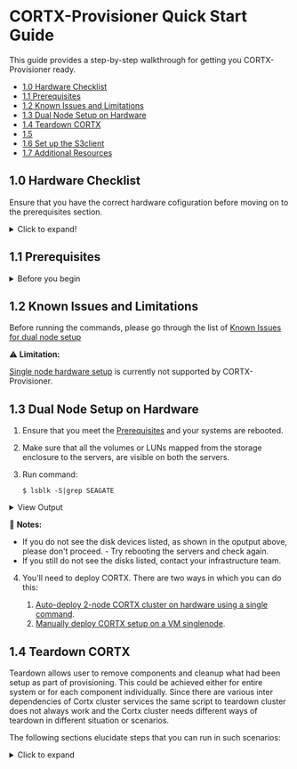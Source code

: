 # CORTX-Provisioner Quick Start Guide

This guide provides a step-by-step walkthrough for getting you CORTX-Provisioner ready.

- [1.0 Hardware Checklist](#10-Hardware-Checklist)
- [1.1 Prerequisites](#11-Prerequisites)
- [1.2 Known Issues and Limitations](#12-Known-Issues-and-Limitations)
- [1.3 Dual Node Setup on Hardware](#13-Dual-Node-Setup-on-Hardware)
- [1.4 Teardown CORTX](#14-Teardown-CORTX)
- [1.5](#15-Virtual-Machines)
- [1.6 Set up the S3client](#16-Set-up-the-S3client)
- [1.7 Additional Resources](#17-Additional-Resources)

## 1.0 Hardware Checklist

Ensure that you have the correct hardware cofiguration before moving on to the prerequisites section.

<details>
  <summary>Click to expand!</summary>
  <p>
    
* [x] Ensure that you are on a Centos 7.7.1908 Operating System.                                                                                                                 

  :page_with_curl: **Notes:** 
  - Install the vanilla OS for Centos 7.7.1908 release. 
  - Ensure you have root credentials.                                      
                                
* [x] Network:                                                                                                
  
  - Single node CORTX setup: Not Applicable
  - Dual node CORTX setup: Ensure that uniform network interfaces are available on both the nodes. 
  
    **Example:** If there are eth0 and eth1 interfaces available on node1, they should be available and have the same names and properties on node2 (subnet, mtu, etc.)  

* [x] Hardware Configuration and Storage:                                                                             
  
  - You'll need a minimum of 2GB space under /opt/ directory or partition.
  - A minimum of two LUNs should be available from the storage controller or two raw disks locally available on the system (one for metadata and one for data.) 
  
* [x] Miscellaneous:
  
- Ensure that your hardware is connected to cortx-storage.colo.seagate.com.
- You'll need internet connectivity to download and install third-party open source softwares. 
- You'll have to open the following ports:                                                                                                
  - 80 haproxy
  - 443 haproxy
  - 8100 CSM        
  
* [x] Disable SE Linux.  

  Follow these steps to disable SE Linux:  
  
  1. Run `$ vi /etc/selinux/config`
  2. Configure SELINUX=disabled in the /etc/selinux/config file using `$ vi /etc/selinux/config` 
  3. Set SELINUX=disabled 
    
      ```shell
    
          # This file controls the state of SELinux on the system.
          # SELINUX= can take one of these three values:
          #     enforcing - SELinux security policy is enforced.
          #     permissive - SELinux prints warnings instead of enforcing.
          #     disabled - No SELinux policy is loaded.
          SELINUX=disabled
          # SELINUXTYPE= can take one of three two values:
          #     targeted - Targeted processes are protected,
          #     minimum - Modification of targeted policy. Only selected processes are protected.
          #     mls - Multi Level Security protection.
          SELINUXTYPE=targeted
      ```  
   4. Restart your node using: 
    
      `$ shutdown -r now`
    
   5. After rebooting your system, confirm that the getenforce command returns a `Disabled` status:
    
      `$ getenforce`
    
* [x] Provision your Controller: ensure that the storage controller attached to the servers is correctly configured with pools and volumes. 

  The Base Command to provision your controller is:
  
  	`./controller-cli.sh host -h '<controller host>' -u <username> -p '<password>'`
  
  	Where:
	- -h: hostname or IP address of controller
  	- -u: Username of the controller
  	- -p: Password for the Username 

   **Usage:** The code below shows the syntax for using the base command: 
    	
	 ```shell
	
	 ./controller-cli.sh host -h 'host.seagate.com' -u admin -p '!admin'
	 ```
	
	 or 
	
	 ```shell
	
	 ./controller-cli.sh host -h '192.168.1.1' -u admin -p '!admin'
	 ```

   **Basic Commands**
   
   1. For help, use:
   
      `./controller-cli.sh host -h 'host.seagate.com' -u admin -p '!admin' -h | --help`
	
   2. To view the details of the provisioning setup present on your storage enclosure, use:
   	      
      `./controller-cli.sh host -h 'host.seagate.com' -u admin -p '!admin' prov -s | --show-prov`
   
   **Controller provisioning**
   
     You can provision the cotroller in two ways:
      
    1. Standard Provisioning: to provision the controller on 'host.seagate.com' with a standard configuration of 2 linear pools with 8 volumes per pool, use:
       
       `./controller-cli.sh host -h 'host.seagate.com' -u admin -p '!admin' prov [-a | --all]`

    2. Custom Provisioning:
       
       1. To provision the controller on 'host.seagate.com' with adapt linear pool dg01, disks range in 0.0-41, and default 8 volumes, use:
       
       	  `./controller-cli.sh host -h 'host.seagate.com' -u admin -p '!admin' prov -t linear -l adapt -m dg01 -d 0.0-41`
       2. To provision the controller on 'host.seagate.com' with raid5 virtual *pool a*, disks range in 0.42-83, and default 8 volumes, use:
       
           `./controller-cli.sh host -h 'host.seagate.com' -u admin -p '!admin' prov -t virtual -l r6 -m a -d 0.42-83`
       3. To provision the controller on 'host.seagate.com' with raid5 virtual *pool b*, disks range in 0.0-9, and 6 volumes, use:
            
	    	`./controller-cli.sh host -h 'host.seagate.com' -u admin -p '!admin' prov -t virtual -l r5 -m b -d 0.0-9 -n 6`
	    
	     	:page_with_curl: **Notes:** 
	        	- -t,-l,-m,-d flags are necessary for custom controller provisioning.
	 		- Supported Custom Parameters:
	   			- Pool-types: linear and virtual
	   			- Levels: r1,r5,r6,r10,r50, and adapt
	   			- Pool-names for virtual pools: a and b 
	   			- Number of volumes: 1,2,3,4,5,6,7, and 8

   4. To eliminate existing standard or custom provisioning on 'host.seagate.com' controller, use:
   
      `./controller-cli.sh host -h 'host.seagate.com' -u admin -p '!admin' prov [-c | --cleanup]`
   
   5. To eliminate existing standard or custom provisioning on 'host.seagate.com' controller, and set up standard provisioning on it, use:
   
      `./controller-cli.sh host -h 'host.seagate.com' -u admin -p '!admin' prov [-c | --cleanup] [-a | --all]`
      
       :page_with_curl: **Note:** You can use the cleanup flag with custom provisioning.
    
    6. To view the details about available disks on storage enclosure, use:
    
       `./controller-cli.sh host -h 'host.seagate.com' -u admin -p '!admin' [-s|--show-disks]`
    7. Print storage enclosure serial number, firmware version, and license details present on controller 'host.seagate.com'
   
       `./controller-cli.sh host -h 'host.seagate.com' -u admin -p '!admin' --show-license` 
    
    </p>
    </details>

## 1.1 Prerequisites

<details>
 <summary>Before you begin</summary>
 <p>
  
  1. Verify and ensure that the IPMI is configured and BMC IPs are assigned on both nodes.
  2. Ensure that you've installed RHEL 7.7 OS and the kernel version is 3.10.0-1062.el7.x86_64. 
  3. Run command `lsb_release -a` to verify that the LSB Module is installed.
  4. Make sure that direct network connection is established between two server nodes for private data network.   
  5. Ensure that SAS connections from controllers to servers are not cross connected.
  6. Verify that the pools and volumes are created on controller and mapped to both the servers. You can do this via controller web-interface from the *Mappings* page.  
  7. For Provisioner to deploy successfully on RHEL servers, you'll need to either enable or disable the subscription manager with standard RHEL and RHEL HA licenses. You'll need to run the CORTX prerequisite script based on the enabled or disabled licenses on your systems. If you are on a CentOS RedHat system, you can directly run the prerequisite script. 
     1. You'll need to check whether licenses are enabled on both the servers. To do that, verifying if the subscription manager is enabled by using:

         ```shell
            $ subscription-manager list | grep Status: | awk '{ print $2 }' 
            && subscription-manager status | grep "Overall Status:" | awk '{ print $3 }'
         ```
          
        **Output**
          
          ```shell
          
            Subscribed  
            Current  
          ```     
          
        - If you get the above output message, then subscription manager is enabled on your system. 
        - If you do not get the above output message, subscription manager is disabled. 
          - Run the following prerequisite script to enable the subscription manager: 
          `$ curl https://raw.githubusercontent.com/Seagate/cortx-prvsnr/Cortx-v1.0.0_Beta/cli/src/cortx-prereqs.sh?token=APVYY2OPAHDGRLHXTBK5KIC7B3DYG -o cortx-prereqs.sh; chmod a+x cortx-prereqs.sh; ./cortx-prereqs.sh --disable-sub-mgr`   
      
     2. Verify if High Availability license is enabled on your system by using:   
      
          `$ subscription-manager repos --list | grep rhel-ha-for-rhel-7-server-rpms`
          
          **Output**
          
          `Repo ID:   rhel-ha-for-rhel-7-server-rpms`
     
        - If the High Availability repository is listed in the output message above, then the High Availability license is also enabled. 
        - If you do not see the High Availability repository listed in the output message, then the High Availability license is not enabled on your system. You can do any one of the following:
          1. Get the High Availability license enabled on both nodes by your Infrastructure team.  
          2. Deploy CORTX with subscription manager disabled on both nodes.   

     3. You can deploy CORTX with or without the subscription manager. Before you deploy CORTX, ensure that: 
        1. You've installed mellanox drivers on both nodes. To install mellanox, run the CORTX prerequisite script:
           
           `curl https://raw.githubusercontent.com/Seagate/cortx-prvsnr/main/cli/src/cortx-prereqs.sh?token=APVYY2KMSGG3FJBCA73EUZC7B3BYG | bash -s`   
         - Once the Mellanox Drivers are installed, your system will reboot. 
         - If Mellanox Drivers are installed on your system already, the system will not reboot. 
        2. Seagate internal repositories are set up manually from `/etc/yum.repos.d/`.
     
        Run the CORTX prerequisite script:
         
         1. To deploy CORTX with the subscription manager enabled, use:   
             1. Navigate to [GitHub](https://github.com/Seagate/cortx-prvsnr).
             2. Select the *DEV* or *BETA* branch. For the latest code, select the *release* branch. 
             3. Click cli and navigate to src.
             4. Click cortx-prereqs.sh and view the RAW file. 
             5. Copy the token link for your Prerequisite script.   
             
                `curl https://raw.githubusercontent.com/Seagate/cortx-prvsnr/main/cli/src/cortx-prereqs.sh?token=APVYY2KMSGG3FJBCA73EUZC7B3BYG | bash -s`   

         2. To deploy CORTX with the subscription manager enabled, use:
        
            `curl https://raw.githubusercontent.com/Seagate/cortx-prvsnr/Cortx-v1.0.0_Beta/cli/src/cortx-prereqs.sh?token=APVYY2OPAHDGRLHXTBK5KIC7B3DYG -o cortx-prereqs.sh; chmod a+x cortx-prereqs.sh; ./cortx-prereqs.sh --disable-sub-mgr`   
      
         :page_with_curl: **Notes:** 
         - You'll need to generate your own tokens for Dev, Release and Beta Builds.
         - To deploy the Beta build, replace `main` with `Cortx-v1.0.0_Beta` in the token url.     

 </p>
 </details>

## 1.2 Known Issues and Limitations

   Before running the commands, please go through the list of [Known Issues for dual node setup](https://github.com/Seagate/cortx-prvsnr/wiki/deploy-eos)

   :warning: **Limitation:** 
   
   [Single node hardware setup](https://github.com/Seagate/cortx-prvsnr/wiki/Single-node-setup) is currently not supported by CORTX-Provisioner. 
  

## 1.3 Dual Node Setup on Hardware

   1. Ensure that you meet the [Prerequisites](#11-Prerequisites) and your systems are rebooted.  
   2. Make sure that all the volumes or LUNs mapped from the storage enclosure to the servers, are visible on both the servers. 
   3. Run command: 
   
      `$ lsblk -S|grep SEAGATE`

<details>
 <summary>View Output</summary>
 <p>
    
 ```shell
    
    [root@sm10-r20 ~]# lsblk -S|grep SEAGATE
    sda  0:0:0:1    disk SEAGATE  5565             G265 sas
    sdb  0:0:0:2    disk SEAGATE  5565             G265 sas
    sdc  0:0:0:3    disk SEAGATE  5565             G265 sas
    sdd  0:0:0:4    disk SEAGATE  5565             G265 sas
    sde  0:0:0:5    disk SEAGATE  5565             G265 sas
    sdf  0:0:0:6    disk SEAGATE  5565             G265 sas
    sdg  0:0:0:7    disk SEAGATE  5565             G265 sas
    sdh  0:0:0:8    disk SEAGATE  5565             G265 sas
    sdi  0:0:1:1    disk SEAGATE  5565             G265 sas
    sdj  0:0:1:2    disk SEAGATE  5565             G265 sas
    sdk  0:0:1:3    disk SEAGATE  5565             G265 sas
    sdl  0:0:1:4    disk SEAGATE  5565             G265 sas
    sdm  0:0:1:5    disk SEAGATE  5565             G265 sas
    sdn  0:0:1:6    disk SEAGATE  5565             G265 sas
    sdo  0:0:1:7    disk SEAGATE  5565             G265 sas
    sdp  0:0:1:8    disk SEAGATE  5565             G265 sas
    [root@sm10-r20 ~]# 
  ```
    
</p>
</details>

   :page_with_curl: **Notes:** 
    
   - If you do not see the disk devices listed, as shown in the oputput above, please don't proceed. 
   	- Try rebooting the servers and check again. 
   - If you still do not see the disks listed, contact your infrastructure team. 
   
   4. You'll need to deploy CORTX. There are two ways in which you can do this:  
   		
	  1. [Auto-deploy 2-node CORTX cluster on hardware using a single command](https://github.com/Seagate/cortx-prvsnr/wiki/Deployment-on-HW_Auto-Deploy).   
	  2. [Manually deploy CORTX setup on a VM singlenode](https://github.com/Seagate/cortx-prvsnr/wiki/Cortx-setup-on-VM-singlenode). 
	  

## 1.4 Teardown CORTX  
  
Teardown allows user to remove components and cleanup what had been setup as part of provisioning. This could be achieved either for entire system or for each component individually. Since there are various inter dependencies of Cortx cluster services the same script to teardown cluster does not always work and the Cortx cluster needs different ways of teardown in different situation or scenarios.  

The following sections elucidate steps that you can run in such scenarios:   

<details>
	<summary>Click to expand</summary>
	<p>
		
#### 1. Teardown cluster when the cluster is unstable and destroy itself is hung:    

A cluster can be unhealthy if:
  - One or more than one services or pcs resources are listed with status as Stopped/Offline   
  - Cluster is in failed-over state.  
  - Cluster is partially teared down  
  - Cluster is teared down in wrong sequence  

In such scenarios the destroy may get stuck somewhere due to some unknown reason. If the destroy is stuck at some point for more that 30 minutes, check what service the salt-minion is running. To do so, keep the destroy running on one session and open another ssh session for the same host (primary) and keep checking the running processes:   

1. Run `$ ps -e f`  - This will list the processes in hierarchical manner 

 Here's a snippet of the ps output:   

  ```shell
  
  206342 ?        Sl     0:00 /usr/bin/python3.6 -s /usr/bin/salt-minion
  206465 ?        S      0:00  \_ bash /opt/seagate/cortx/hare/libexec/prov-ha-reset None
  206510 ?        S      0:00      \_ /usr/bin/python2 -Es /usr/sbin/pcs resource delete c2
  206516 ?        S      0:00          \_ /usr/sbin/crm_resource --wait
  ```

2. Destroy will run salt commands to teardown the components one after another. Like in above output the salt minion has invoked process 206510 to delete resource c2 ( pcs resource delete c2) which further has invoked process 206516 (crm_resource —wait).

3. To check if it’s proceeding or struck at  process 206516 keep running `ps -e f` command every 2-3 minutes, if it’s proceeding it will list the different  process under salt-minion. If it’s still shows the same command for more than 10-15 minutes it can be assumed that the command is stuck for deleting resource C2. In such scenario, to make destroy proceed ahead kill the stuck process (the last pid in the hierarchy)   
  
  	`$ kill -9 206516`  - this will proceed with destroy.  

4. If it doesn’t, check the processes on second node and follow the same steps mentioned above. Repeat the same process if the destroy is stuck tearing down a next component.
5. Once destroy completes successfully, you'll need to reboot the nodes. 

#### 2. Wipe out everything including provisioner packages:
    
🛑 **Caution:** This will wipe out everything including salt and provisioner packages.

1. To wipe out everything at once, run:

   `$ sh /opt/seagate/cortx/provisioner/cli/destroy`    
  
   :page_with_curl: **NOTE:** You may get some failures, ignore them.  
 
2. Remove Provisioner, salt and cleanup /opt/seagate directory:  
  
    `$ sh /opt/seagate/cortx/provisioner/cli/destroy --remove-prvsnr`  
  
3. Check and confirm if required rpms are removed on both nodes:  
      
   `$ rpm -qa | grep -E "cortx|salt"`  
      
   If any rpms are still there, remove them manually from both nodes:  
   
  	```shell 
     
      		$ for pkg in `rpm -qa | grep -E "cortx|salt"`; do yum remove -y $pkg; done 
      		$ rm -rf /etc/salt* && rm -rf /opt/seagate && rm -rf /root/.ssh/*   
   	```  

#### 3. Teardown only Cortx components all at once:
:page_with_curl: **Note:** This will remove all the Cortx components, excluding Provisioner. We've listed the components that will be removed:   

*   CSM  
*   SSPL  
*   HA(corosync pacemaker)  
*   Hare  
*   S3server  
*   Motr  
*   Lustre  
*   Rabbitmq  
*   Kibana  
*   Elasticsearch  
*   Statsd  
*   Openldap  
*   To remove configuration for other system components (cleanup storage partitions, etc), run the command: `$ sh /opt/seagate/cortx/provisioner/cli/destroy`  

#### 4. Teardown only specific group components  

`destroy` now supports tearing down specific group states. Provisioner has grouped up following components states:   

- iopath-states: lustre, motr, s3server, and hare
- ha-states: corosync-pacemaker and iostack-ha
- ctrlpath-states: sspl and csm  

1. To teardown only cortx proprietary components i.e. motr, s3server, hare, sspl & csm, execute:

   `$ sh /opt/seagate/cortx/provisioner/cli/destroy --ctrlpath-states --ha-states --iopath-states`  

2. To teardown a specific group state, run: 

  :warning: **Caution:** It is recommended that you run this command only if you understand the interdependecies between group-states.
  
3. To teardown only ctrlpath states (sspl, csm) run:  
  
     `$ sh /opt/seagate/cortx/provisioner/cli/destroy --ctrlpath-states`  
     
4. To teardown only ha states (corosync-pacemaker, iostack-ha) run:  
  
     `$ sh /opt/seagate/cortx/provisioner/cli/destroy --ha-states`   
     
5. To teardown only iopath states (lustre, motr, s3server, hare) run: 
  
      `$ sh /opt/seagate/cortx/provisioner/cli/destroy --iopath-states`  
      
       :page_with_curl: **NOTE:** iopath states has dependency with ha-states, so use it cautiously, like following: 
     
      `$ sh /opt/seagate/cortx/provisioner/cli/destroy --iopath-states --ha-states`  
  
  
#### 5. Reinstall Cortx proprietary components with a different build   

  - Following steps will re-install proprietary Cortx components like motr, s3server, hare, sspl & csm and;  
  - Keep the provisioner & third party components like haproxy, openldap, etc. as is.  
  
  :page_with_curl: **Notes:** 
  
  - Due to interdependency of the Cortx components, it's advised to do it only if you have the knowledge of component dependencies.  
  - If the new build has provisioner changes that are required for some component then this is not recommended.  

  1. To teardown only Cortx proprietary components i.e. motr, s3server, hare, sspl & csm, execute:
  
     `$ sh /opt/seagate/cortx/provisioner/cli/destroy --ctrlpath-states --ha-states --iopath-states`  
     
     - Cleanup the failed services   
       
       `$ systemctl reset-failed`  
  
  - Update new target_build in release.sls. if you want to install cortx compononts from some other build.  

    ```shell
    
    $ cat /opt/seagate/cortx/provisioner/pillar/components/release.sls | grep target_build
    target_build: http://cortx-storage.colo.seagate.com/releases/eos/github/release/prod/  
    ```  

  - Ensure all pre requisites services are up and running:  
    $`for service in firewalld slapd haproxy kibana elasticsearch statsd rabbitmq-server; do echo "$service"; salt '*' service.start $service; done`  
    **NOTE:** If any service is not started (reported False in above command), troubleshoot why it is failing to start, fix it and then move to the next step.  
  
  - Re-deploy Cortx proprietary components with the target build updated in release.sls file in previous step  
    $`/opt/seagate/cortx/provisioner/cli/deploy --iopath-states --ha-states --ctrlpath-states`    

  - Check if the cluster is started  
    $`pcs cluster status`  

  - Check if all the services in cluster are running  
    $`pcs status`  
    **The pcs status should show all the services started and cluster online**

  - Check if all required services are up and running:  
    $ `for service in firewalld slapd haproxy s3authserver lnet kibana elasticsearch statsd rabbitmq-server csm_web csm_agent sspl-ll pcsd ; do echo "$service"; salt '*' service.status $service; done`  

# Teardown the installed Cortx components individually using salt commands(For Advanced users)

**NOTE: Removing individual components one by one will break the Cortx cluster run only if you know what you are doing**  

**Execute the following command(s) to tear down the cortx components one by one:**  

* Remove Management stack  
  $ `salt '*' state.apply components.csm.teardown`

  $ `salt '*' state.apply components.sspl.teardown`

* Remove Data stack  
  $ `salt '*' state.apply components.ha.iostack-ha.teardown`

  $ `salt '*' state.apply components.hare.teardown`

  $ `salt '*' state.apply components.s3server.teardown`

  $ `salt '*' state.apply components.motr.teardown`

* Remove pre-reqs  
  $ `salt '*' state.apply components.ha.haproxy.teardown`

  $ `salt '*' state.apply components.ha.corosync-pacemaker.teardown`

  $ `salt '*' state.apply components.misc_pkgs.openldap.teardown`

  $ `salt '*' state.apply components.misc_pkgs.statsd.teardown`

  $ `salt '*' state.apply components.misc_pkgs.rabbitmq.teardown`

  $ `salt '*' state.apply components.misc_pkgs.nodejs.teardown`

  $ `salt '*' state.apply components.misc_pkgs.kibana.teardown`

  $ `salt '*' state.apply components.misc_pkgs.elasticsearch.teardown`

  $ `salt '*' state.apply components.misc_pkgs.ssl_certs.teardown` 

## 1.4 Virtual Machines
  
  - Know how to [Set up Cortx on a Single Node VM](https://github.com/Seagate/cortx-prvsnr/wiki/Cortx-setup-on-VM-singlenode)
  - **TODO** Add link for Dual Node VM. 
  
## 1.5 Set up the S3client   
  
  **TODO** Add link for for s3client setup document.

## 1.6 Additional Resources
  
  **TODO** Add link for CLI
